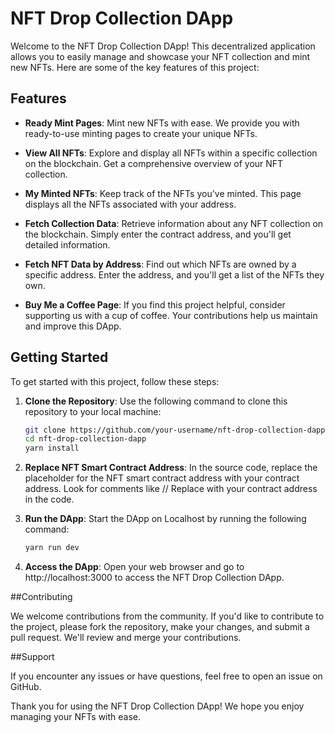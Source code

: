 # NFT Drop Collection DApp

Welcome to the NFT Drop Collection DApp! This decentralized application allows you to easily manage and showcase your NFT collection and mint new NFTs. Here are some of the key features of this project:

## Features

- **Ready Mint Pages**: Mint new NFTs with ease. We provide you with ready-to-use minting pages to create your unique NFTs.

- **View All NFTs**: Explore and display all NFTs within a specific collection on the blockchain. Get a comprehensive overview of your NFT collection.

- **My Minted NFTs**: Keep track of the NFTs you've minted. This page displays all the NFTs associated with your address.

- **Fetch Collection Data**: Retrieve information about any NFT collection on the blockchain. Simply enter the contract address, and you'll get detailed information.

- **Fetch NFT Data by Address**: Find out which NFTs are owned by a specific address. Enter the address, and you'll get a list of the NFTs they own.

- **Buy Me a Coffee Page**: If you find this project helpful, consider supporting us with a cup of coffee. Your contributions help us maintain and improve this DApp.

## Getting Started

To get started with this project, follow these steps:

1. **Clone the Repository**: Use the following command to clone this repository to your local machine:

   ```bash
   git clone https://github.com/your-username/nft-drop-collection-dapp.git
   cd nft-drop-collection-dapp
   yarn install

2. **Replace NFT Smart Contract Address**: In the source code, replace the placeholder for the NFT smart contract address with your contract address. Look for comments like // Replace with your contract address in the code.
3. **Run the DApp**: Start the DApp on Localhost by running the following command:

   ```bash
   yarn run dev

4. **Access the DApp**: Open your web browser and go to http://localhost:3000 to access the NFT Drop Collection DApp.

##Contributing

We welcome contributions from the community. If you'd like to contribute to the project, please fork the repository, make your changes, and submit a pull request. We'll review and merge your contributions.

##Support

If you encounter any issues or have questions, feel free to open an issue on GitHub. 

Thank you for using the NFT Drop Collection DApp! We hope you enjoy managing your NFTs with ease. 
